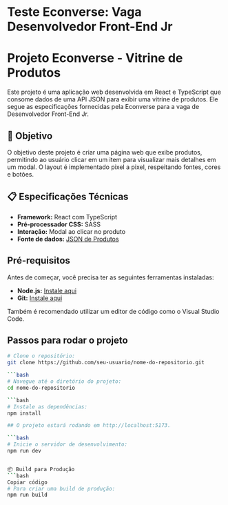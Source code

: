 # Teste Econverse: Vaga Desenvolvedor Front-End Jr

# Projeto Econverse - Vitrine de Produtos

Este projeto é uma aplicação web desenvolvida em React e TypeScript que consome dados de uma API JSON para exibir uma vitrine de produtos. Ele segue as especificações fornecidas pela Econverse para a vaga de Desenvolvedor Front-End Jr.

## 🎯 Objetivo

O objetivo deste projeto é criar uma página web que exibe produtos, permitindo ao usuário clicar em um item para visualizar mais detalhes em um modal. O layout é implementado pixel a pixel, respeitando fontes, cores e botões.

## 📋 Especificações Técnicas

- **Framework:** React com TypeScript
- **Pré-processador CSS:** SASS
- **Interação:** Modal ao clicar no produto
- **Fonte de dados:** [JSON de Produtos](https://app.econverse.com.br/teste-front-end/junior/tecnologia/lista-produtos/produtos.json)

## Pré-requisitos

Antes de começar, você precisa ter as seguintes ferramentas instaladas:

- **Node.js:** [Instale aqui](https://nodejs.org/)
- **Git:** [Instale aqui](https://git-scm.com/)

Também é recomendado utilizar um editor de código como o Visual Studio Code.

## Passos para rodar o projeto

```bash
# Clone o repositório:
git clone https://github.com/seu-usuario/nome-do-repositorio.git

```bash
# Navegue até o diretório do projeto:
cd nome-do-repositorio

```bash
# Instale as dependências:
npm install

## O projeto estará rodando em http://localhost:5173.

```bash
# Inicie o servidor de desenvolvimento:
npm run dev


📦 Build para Produção
```bash
Copiar código
# Para criar uma build de produção:
npm run build
